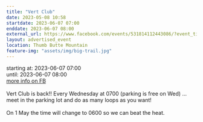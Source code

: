 ```yaml
---
title: "Vert Club"
date: 2023-05-08 10:58
startdate: 2023-06-07 07:00
enddate: 2023-06-07 08:00
external_url: https://www.facebook.com/events/531814112443086/?event_time_id=531814182443079
layout: advertised_event
location: Thumb Butte Mountain
feature-img: "assets/img/big-trail.jpg"
---
```


starting at: 2023-06-07 07:00<br>until: 2023-06-07 08:00<br><a href="https://www.facebook.com/events/531814112443086/?event_time_id=531814182443079">more info on FB</a><br><br>Vert Club is back!! Every Wednesday at 0700 (parking is free on Wed) … meet in the parking lot and do as many loops as you want!<br>
  <br>
  On 1 May the time will change to 0600 so we can beat the heat.<br>
  <br>
  
